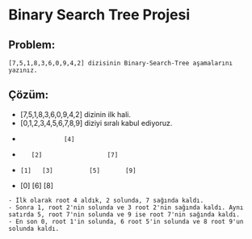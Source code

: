 # Binary Search Tree Projesi

## Problem: 
    [7,5,1,8,3,6,0,9,4,2] dizisinin Binary-Search-Tree aşamalarını yazınız.

## Çözüm:
   * [7,5,1,8,3,6,0,9,4,2] dizinin ilk hali.
   * [0,1,2,3,4,5,6,7,8,9] diziyi sıralı kabul ediyoruz.
   *                 [4]                         
   *        [2]                  [7]             
   *     [1]   [3]          [5]       [9]
   *  [0]                [6]       [8]
   

    - İlk olarak root 4 aldık, 2 solunda, 7 sağında kaldı.
    - Sonra 1, root 2'nin solunda ve 3 root 2'nin sağında kaldı. Aynı satırda 5, root 7'nin solunda ve 9 ise root 7'nin sağında kaldı.
    - En son 0, root 1'in solunda, 6 root 5'in solunda ve 8 root 9'un solunda kaldı.
